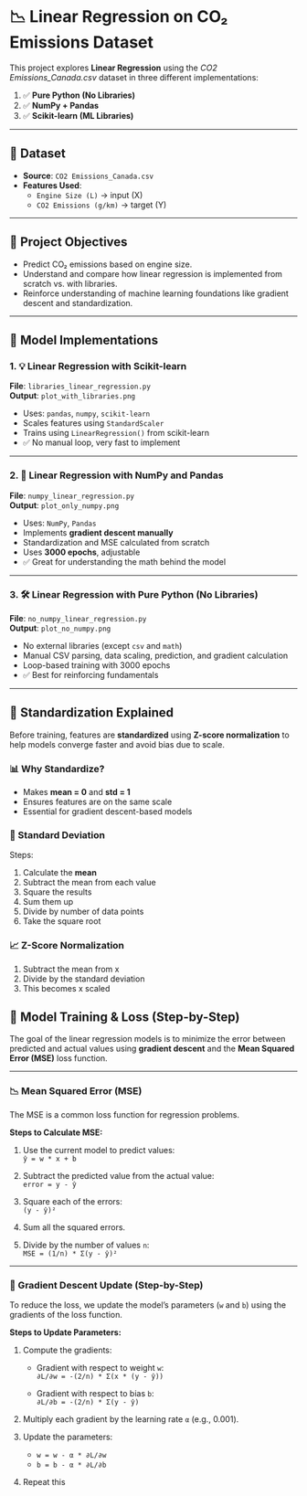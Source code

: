 # 📉 Linear Regression on CO₂ Emissions Dataset

This project explores **Linear Regression** using the _CO2 Emissions_Canada.csv_ dataset in three different implementations:

1. ✅ **Pure Python (No Libraries)**
2. ✅ **NumPy + Pandas**
3. ✅ **Scikit-learn (ML Libraries)**

---

## 📂 Dataset

- **Source**: `CO2 Emissions_Canada.csv`
- **Features Used**:
  - `Engine Size (L)` → input (X)
  - `CO2 Emissions (g/km)` → target (Y)

---

## 🎯 Project Objectives

- Predict CO₂ emissions based on engine size.
- Understand and compare how linear regression is implemented from scratch vs. with libraries.
- Reinforce understanding of machine learning foundations like gradient descent and standardization.

---

## 🧠 Model Implementations

### 1. 💡 Linear Regression with Scikit-learn  
**File**: `libraries_linear_regression.py`  
**Output**: `plot_with_libraries.png`

- Uses: `pandas`, `numpy`, `scikit-learn`
- Scales features using `StandardScaler`
- Trains using `LinearRegression()` from scikit-learn
- ✅ No manual loop, very fast to implement

---

### 2. 🔧 Linear Regression with NumPy and Pandas  
**File**: `numpy_linear_regression.py`  
**Output**: `plot_only_numpy.png`

- Uses: `NumPy`, `Pandas`
- Implements **gradient descent manually**
- Standardization and MSE calculated from scratch
- Uses **3000 epochs**, adjustable
- ✅ Great for understanding the math behind the model

---

### 3. 🛠️ Linear Regression with Pure Python (No Libraries)  
**File**: `no_numpy_linear_regression.py`  
**Output**: `plot_no_numpy.png`

- No external libraries (except `csv` and `math`)
- Manual CSV parsing, data scaling, prediction, and gradient calculation
- Loop-based training with 3000 epochs
- ✅ Best for reinforcing fundamentals

---

## 🧮 Standardization Explained

Before training, features are **standardized** using **Z-score normalization** to help models converge faster and avoid bias due to scale.

### 📊 Why Standardize?

- Makes **mean = 0** and **std = 1**
- Ensures features are on the same scale
- Essential for gradient descent-based models

### 🧾 Standard Deviation  

Steps:
1. Calculate the **mean**
2. Subtract the mean from each value
3. Square the results
4. Sum them up
5. Divide by number of data points
6. Take the square root

### 📈 Z-Score Normalization  

1. Subtract the mean from x
2. Divide by the standard deviation
3. This becomes x scaled

## 🧠 Model Training & Loss (Step-by-Step)

The goal of the linear regression models is to minimize the error between predicted and actual values using **gradient descent** and the **Mean Squared Error (MSE)** loss function.

---

### 📉 Mean Squared Error (MSE)

The MSE is a common loss function for regression problems.


**Steps to Calculate MSE:**

1. Use the current model to predict values:  
   `ŷ = w * x + b`

2. Subtract the predicted value from the actual value:  
   `error = y - ŷ`

3. Square each of the errors:  
   `(y - ŷ)²`

4. Sum all the squared errors.

5. Divide by the number of values `n`:  
   `MSE = (1/n) * Σ(y - ŷ)²`

---

### 🔁 Gradient Descent Update (Step-by-Step)

To reduce the loss, we update the model’s parameters (`w` and `b`) using the gradients of the loss function.

**Steps to Update Parameters:**

1. Compute the gradients:

   - Gradient with respect to weight `w`:  
     `∂L/∂w = -(2/n) * Σ(x * (y - ŷ))`

   - Gradient with respect to bias `b`:  
     `∂L/∂b = -(2/n) * Σ(y - ŷ)`

2. Multiply each gradient by the learning rate `α` (e.g., 0.001).

3. Update the parameters:

   - `w = w - α * ∂L/∂w`  
   - `b = b - α * ∂L/∂b`

4. Repeat this
